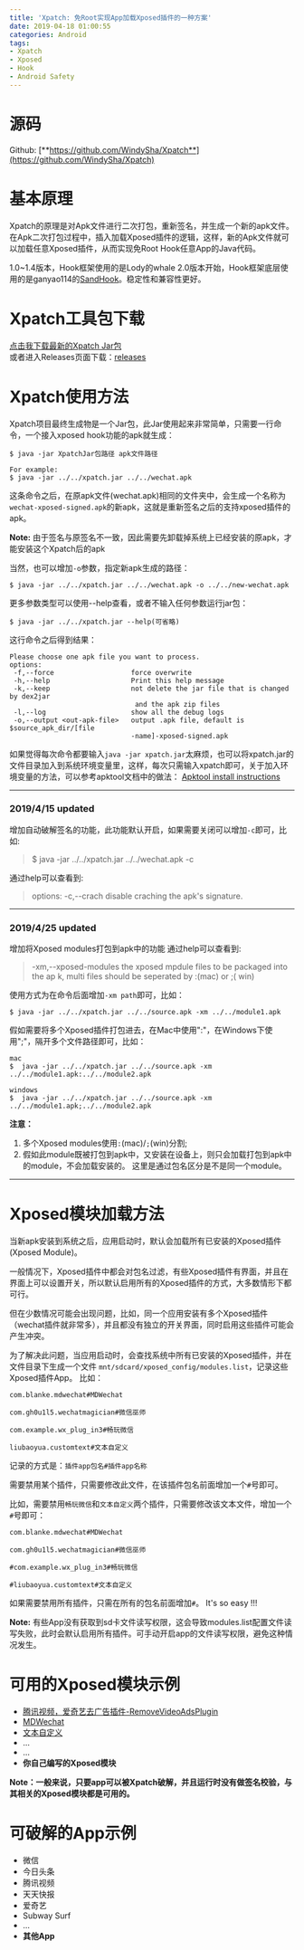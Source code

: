 ```yaml
---
title: 'Xpatch: 免Root实现App加载Xposed插件的一种方案'
date: 2019-04-18 01:00:55
categories: Android
tags:
- Xpatch
- Xposed
- Hook
- Android Safety
---
```



# 源码
Github: [**https://github.com/WindySha/Xpatch**](https://github.com/WindySha/Xpatch)

# 基本原理
Xpatch的原理是对Apk文件进行二次打包，重新签名，并生成一个新的apk文件。
在Apk二次打包过程中，插入加载Xposed插件的逻辑，这样，新的Apk文件就可以加载任意Xposed插件，从而实现免Root Hook任意App的Java代码。

1.0~1.4版本，Hook框架使用的是Lody的whale
2.0版本开始，Hook框架底层使用的是ganyao114的[SandHook](https://github.com/ganyao114/SandHook)。稳定性和兼容性更好。

<!-- more -->

# Xpatch工具包下载
[点击我下载最新的Xpatch Jar包][1]    
或者进入Releases页面下载：[releases][2]

# Xpatch使用方法
Xpatch项目最终生成物是一个Jar包，此Jar使用起来非常简单，只需要一行命令，一个接入xposed hook功能的apk就生成：
```
$ java -jar XpatchJar包路径 apk文件路径

For example:
$ java -jar ../../xpatch.jar ../../wechat.apk
```

这条命令之后，在原apk文件(wechat.apk)相同的文件夹中，会生成一个名称为`wechat-xposed-signed.apk`的新apk，这就是重新签名之后的支持xposed插件的apk。

**Note:** 由于签名与原签名不一致，因此需要先卸载掉系统上已经安装的原apk，才能安装这个Xpatch后的apk

当然，也可以增加`-o`参数，指定新apk生成的路径：
```
$ java -jar ../../xpatch.jar ../../wechat.apk -o ../../new-wechat.apk
```

更多参数类型可以使用--help查看，或者不输入任何参数运行jar包：
```
$ java -jar ../../xpatch.jar --help(可省略)
```
这行命令之后得到结果：
```
Please choose one apk file you want to process. 
options:
 -f,--force                   force overwrite
 -h,--help                    Print this help message
 -k,--keep                    not delete the jar file that is changed by dex2jar
                               and the apk zip files
 -l,--log                     show all the debug logs
 -o,--output <out-apk-file>   output .apk file, default is $source_apk_dir/[file
                              -name]-xposed-signed.apk
```
如果觉得每次命令都要输入`java -jar xpatch.jar`太麻烦，也可以将xpatch.jar的文件目录加入到系统环境变量里，这样，每次只需输入xpatch即可，关于加入环境变量的方法，可以参考apktool文档中的做法：
[Apktool install instructions][3]

----
### 2019/4/15 updated  
增加自动破解签名的功能，此功能默认开启，如果需要关闭可以增加`-c`即可，比如:

>$ java -jar ../../xpatch.jar ../../wechat.apk -c

通过help可以查看到: 
>options:
>-c,--crach                   disable craching the apk's signature.

----
### 2019/4/25 updated
增加将Xposed modules打包到apk中的功能
通过help可以查看到: 
 >-xm,--xposed-modules <arg>   the xposed mpdule files to be packaged into the ap
 >                            k, multi files should be seperated by :(mac) or ;(
 >                             win) 

使用方式为在命令后面增加`-xm path`即可，比如：
```
$ java -jar ../../xpatch.jar ../../source.apk -xm ../../module1.apk
```
假如需要将多个Xposed插件打包进去，在Mac中使用":"，在Windows下使用";"，隔开多个文件路径即可，比如：
```
mac
$  java -jar ../../xpatch.jar ../../source.apk -xm ../../module1.apk:../../module2.apk  

windows
$  java -jar ../../xpatch.jar ../../source.apk -xm ../../module1.apk;../../module2.apk
```

**注意：**
1. 多个Xposed modules使用`:`(mac)/`;`(win)分割;
2. 假如此module既被打包到apk中，又安装在设备上，则只会加载打包到apk中的module，不会加载安装的。
这里是通过包名区分是不是同一个module。

----


# Xposed模块加载方法
当新apk安装到系统之后，应用启动时，默认会加载所有已安装的Xposed插件(Xposed Module)。

一般情况下，Xposed插件中都会对包名过滤，有些Xposed插件有界面，并且在界面上可以设置开关，所以默认启用所有的Xposed插件的方式，大多数情形下都可行。

但在少数情况可能会出现问题，比如，同一个应用安装有多个Xposed插件（wechat插件就非常多），并且都没有独立的开关界面，同时启用这些插件可能会产生冲突。

为了解决此问题，当应用启动时，会查找系统中所有已安装的Xposed插件，并在文件目录下生成一个文件
`mnt/sdcard/xposed_config/modules.list`，记录这些Xposed插件App。
比如：
```
com.blanke.mdwechat#MDWechat

com.gh0u1l5.wechatmagician#微信巫师

com.example.wx_plug_in3#畅玩微信

liubaoyua.customtext#文本自定义
```
记录的方式是：`插件app包名#插件app名称`

需要禁用某个插件，只需要修改此文件，在该插件包名前面增加一个`#`号即可。

比如，需要禁用`畅玩微信`和`文本自定义`两个插件，只需要修改该文本文件，增加一个`#`号即可：

```
com.blanke.mdwechat#MDWechat

com.gh0u1l5.wechatmagician#微信巫师

#com.example.wx_plug_in3#畅玩微信

#liubaoyua.customtext#文本自定义
```
如果需要禁用所有插件，只需在所有的包名前面增加`#`。
It's so easy !!!


**Note:**
有些App没有获取到sd卡文件读写权限，这会导致modules.list配置文件读写失败，此时会默认启用所有插件。可手动开启app的文件读写权限，避免这种情况发生。


# 可用的Xposed模块示例

 - [腾讯视频，爱奇艺去广告插件-RemoveVideoAdsPlugin](https://github.com/WindySha/RemoveVideoAdsPlugin)
 - [MDWechat][8]
 - [文本自定义][9]
 - ...
 - ...
 - **你自己编写的Xposed模块**
 
**Note：一般来说，只要app可以被Xpatch破解，并且运行时没有做签名校验，与其相关的Xposed模块都是可用的。**

# 可破解的App示例
 - 微信
 - 今日头条
 - 腾讯视频
 - 天天快报
 - 爱奇艺
 - Subway Surf
 - ...
 - **其他App**



  [1]: https://github.com/WindySha/Xpatch/releases/download/v2.0/xpatch-2.0.jar.zip
  [2]: https://github.com/WindySha/Xpatch/releases
  [3]: https://ibotpeaches.github.io/Apktool/install/
  [5]: https://github.com/asLody/whale
  [6]: https://repo.xposed.info/module/com.example.wx_plug_in3
  [7]: https://github.com/Gh0u1L5/WechatMagician/releases
  [8]: https://github.com/Blankeer/MDWechat
  [9]: https://repo.xposed.info/module/liubaoyua.customtext
